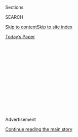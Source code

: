 <div id="app">

<div>

<div>

<div>

<div class="NYTAppHideMasthead css-1q2w90k e1suatyy0">

<div class="section css-ui9rw0 e1suatyy2">

<div class="css-eph4ug er09x8g0">

<div class="css-6n7j50">

</div>

<span class="css-1dv1kvn">Sections</span>

<div class="css-10488qs">

<span class="css-1dv1kvn">SEARCH</span>

</div>

[Skip to content](#site-content)[Skip to site
index](#site-index)

</div>

<div class="css-10698na e1huz5gh0">

</div>

</div>

<div id="masthead-bar-one" class="section hasLinks css-15hmgas e1csuq9d3">

<div class="css-uqyvli e1csuq9d0">

</div>

<div class="css-1uqjmks e1csuq9d1">

</div>

<div class="css-9e9ivx">

[](https://myaccount.nytimes3xbfgragh.onion/auth/login?response_type=cookie&client_id=vi)

</div>

<div class="css-1bvtpon e1csuq9d2">

[Today’s
Paper](https://www.nytimes3xbfgragh.onion/section/todayspaper)

</div>

</div>

</div>

</div>

<div data-aria-hidden="false">

<div id="site-content" data-role="main">

<div>

<div class="css-1aor85t" style="opacity:0.000000001;z-index:-1;visibility:hidden">

<div class="css-1hqnpie">

<div class="css-epjblv">

<span class="css-100wwgy">In a 19th-Century Cart House, a Designer
Creates a Room of Her
Own</span>

</div>

<div class="css-k008qs">

<div class="css-o5pzib">

<span class="css-18z7m18"></span>

<div>

</div>

</div>

<span class="css-1n6z4y">https://nyti.ms/3fde181</span>

<div class="css-1705lsu">

<div class="css-4xjgmj">

<div class="css-4skfbu" data-role="toolbar" data-aria-label="Social Media Share buttons, Save button, and Comments Panel with current comment count" data-testid="share-tools">

  - 
  - 
  - 
  - 
    
    <div class="css-6n7j50">
    
    </div>

  - 

</div>

</div>

</div>

</div>

</div>

</div>

<div class="css-13pd83m">

</div>

<div id="top-wrapper" class="css-1sy8kpn">

<div id="top-slug" class="css-l9onyx">

Advertisement

</div>

[Continue reading the main
story](#after-top)

<div class="ad top-wrapper" style="text-align:center;height:100%;display:block;min-height:250px">

<div id="top" class="place-ad" data-position="top" data-size-key="top">

</div>

</div>

<div id="after-top">

</div>

</div>

<div>

<div id="sponsor-wrapper" class="css-1hyfx7x">

<div id="sponsor-slug" class="css-19vbshk">

Supported by

</div>

[Continue reading the main
story](#after-sponsor)

<div id="sponsor" class="ad sponsor-wrapper" style="text-align:center;height:100%;display:block">

</div>

<div id="after-sponsor">

</div>

</div>

<div class="css-186x18t">

</div>

<div class="css-1vkm6nb ehdk2mb0">

# In a 19th-Century Cart House, a Designer Creates a Room of Her Own

</div>

Harriet Anstruther has transformed a former outbuilding on her farm in
the British countryside into a maximalist retreat.

<div class="css-79elbk" data-testid="photoviewer-wrapper">

<div class="css-z3e15g" data-testid="photoviewer-wrapper-hidden">

</div>

<div class="css-1a48zt4 ehw59r15" data-testid="photoviewer-children">

![<span class="css-1l9o2ey e13ogyst0" data-aria-hidden="true">Enveloped
in wisteria and roses, a former cart house in the garden of the British
designer Harriet Anstruther’s West Sussex farm now serves as her study,
with a bedroom for
guests.</span><span class="css-1nlbvxy e1z0qqy90" itemprop="copyrightHolder"><span class="css-1ly73wi e1tej78p0">Credit...</span><span><span>Henry
Bourne</span></span></span>](https://static01.graylady3jvrrxbe.onion/images/2020/07/16/t-magazine/16tmag-bothy-slide-P1ID/16tmag-bothy-slide-P1ID-articleLarge.jpg?quality=75&auto=webp&disable=upscale)

</div>

</div>

<div class="css-18e8msd">

<div class="css-vp77d3 epjyd6m0">

<div class="css-1baulvz">

By [<span class="css-1baulvz last-byline" itemprop="name">Aimee
Farrell</span>](https://www.nytimes3xbfgragh.onion/by/aimee-farrell)

</div>

</div>

  - July 31,
    2020

  - 
    
    <div class="css-4xjgmj">
    
    <div class="css-d8bdto" data-role="toolbar" data-aria-label="Social Media Share buttons, Save button, and Comments Panel with current comment count" data-testid="share-tools">
    
      - 
      - 
      - 
      - 
        
        <div class="css-6n7j50">
        
        </div>
    
      - 
    
    </div>
    
    </div>

</div>

</div>

<div class="section meteredContent css-1r7ky0e" name="articleBody" itemprop="articleBody">

<div class="css-1fanzo5 StoryBodyCompanionColumn">

<div class="css-53u6y8">

When the British designer [Harriet
Anstruther](http://www.harrietanstruther.com/) first moved into the
500-year-old wattle-and-daub West Sussex farmhouse she shares with her
husband, the photographer [Henry Bourne](http://www.henrybourne.com/),
in 1998, there wasn’t much of a garden. “It was a nest of brambles and
snakes,” she recalls of the square half-acre walled plot that separates
the timber-frame home from the property’s roughly 100 acres of pasture,
woodland and wildflower meadows. “It was cold and wet,” she says, “but
unbelievably idyllic.”

Today, the garden’s appeal is easier to see. Over the past two decades,
Anstruther has lovingly transformed this onetime thicket of weeds into a
sanctuary of richly layered, ever-evolving plantings. At the rear of the
house, in an area that was once a dumping ground for old mattresses and
farm machinery, she has established a bountiful kitchen garden, in
raised beds made from railway sleepers, that yields harvests of carrots,
lettuces, peas, potatoes, fennel, beans, herbs and berries (the nearby
woods are also a generous source of wild damsons and elderflowers).
Pushing up against the knapped **** flint walls of the south-facing
front garden, there are fruit trees bearing greengages, damsons,
mulberries, apples and pears. And Bourne has gradually coaxed a lawn
into existence, which now flanks the home at the front and back. But
perhaps most glorious of all are the roses. Ascending the garden’s gates
and a pyramid-topped iron gazebo, and rambling amid deep borders of
foxgloves and clematis, are more than 100 rose bushes of some 50
varieties, their fragrant abundance typifying the cottage-garden charm
that Anstruther has nurtured here. “It’s a little oasis,” she says,
“Just like an interior, a garden can encapsulate your small corner of
the
world.”

</div>

</div>

<div>

</div>

<div class="css-nvxo42 e73j0it0">

<div class="css-1xdhyk6 erfvjey0">

<span class="css-1ly73wi e1tej78p0">Image</span>

<div class="css-zjzyr8">

<div data-testid="lazyimage-container" style="height:515.5555555555555px">

</div>

</div>

</div>

<span class="css-1l9o2ey e13ogyst0" data-aria-hidden="true">In the
study, deep blue walls offset antique wood furniture and Persian
rugs.</span><span class="css-1nlbvxy e1z0qqy90" itemprop="copyrightHolder"><span class="css-1ly73wi e1tej78p0">Credit...</span><span>Henry
Bourne</span></span>

<div class="css-1xdhyk6 erfvjey0">

<span class="css-1ly73wi e1tej78p0">Image</span>

<div class="css-zjzyr8">

<div data-testid="lazyimage-container" style="height:515.5555555555555px">

</div>

</div>

</div>

<span class="css-1l9o2ey e13ogyst0" data-aria-hidden="true">Built-in
bookshelves house a collection of literature by Vita Sackville-West, Rex
Whistler and Virginia Woolf passed down from Anstruther’s
great-aunt.</span><span class="css-1nlbvxy e1z0qqy90" itemprop="copyrightHolder"><span class="css-1ly73wi e1tej78p0">Credit...</span><span>Henry
Bourne</span></span>

</div>

<div class="css-1fanzo5 StoryBodyCompanionColumn">

<div class="css-53u6y8">

But if the home’s green spaces and main house are a shared retreat for
the couple **** — Anstruther and Bourne, who previously spent most of
the year in London, moved here full-time last summer — the designer’s
latest project is a hideaway all her own. From the back of the property,
a gravel path meanders past a towering walnut tree, as old as the house,
before arriving at a low wrought-iron gate. Beyond it, covered partly in
wisteria and climbing roses, is a compact red brick two-story
outbuilding, its former barn door, now filled in with blackened
weatherboards and inset with a casement window, creating an arched
backdrop for a small terrace. The box-shaped, roughly 450-square-foot
structure was once a cart house used for storing agricultural machinery
and as lodging for a farmworker, who would have entered the upper floor
via an external staircase. “But we’ve always called it a
[bothy](https://www.nytimes3xbfgragh.onion/2019/01/21/travel/in-search-of-britains-bothies.html),”
Anstruther explains, employing the Scottish term typically associated
with the small, shared shelters found in the remote outer reaches of the
Highlands but also used to denote outlying buildings on English estates.
Simple but cozy, its interior recalls the cocooning comfort of her
childhood home nearby in
Sussex.

</div>

</div>

<div class="css-nvxo42 e73j0it0">

<div class="css-1xdhyk6 erfvjey0">

<span class="css-1ly73wi e1tej78p0">Image</span>

<div class="css-zjzyr8">

<div data-testid="lazyimage-container" style="height:515.5555555555555px">

</div>

</div>

</div>

<span class="css-1l9o2ey e13ogyst0" data-aria-hidden="true">In the guest
bedroom, a Victorian bed frame from a Sussex antiques fair contrasts
with contemporary artworks, including a porcelain sculpture of a blouse
by the ceramist Kaori
Tatebayashi.</span><span class="css-1nlbvxy e1z0qqy90" itemprop="copyrightHolder"><span class="css-1ly73wi e1tej78p0">Credit...</span><span>Henry
Bourne</span></span>

<div class="css-1xdhyk6 erfvjey0">

<span class="css-1ly73wi e1tej78p0">Image</span>

<div class="css-zjzyr8">

<div data-testid="lazyimage-container" style="height:515.5555555555555px">

</div>

</div>

</div>

<span class="css-1l9o2ey e13ogyst0" data-aria-hidden="true">In the
bathroom, Anstruther added a blue wainscot but kept the walls white.
“Things can look grubby in a bathroom if it’s too dark,” she
says.</span><span class="css-1nlbvxy e1z0qqy90" itemprop="copyrightHolder"><span class="css-1ly73wi e1tej78p0">Credit...</span><span>Henry
Bourne</span></span>

</div>

<div class="css-1fanzo5 StoryBodyCompanionColumn">

<div class="css-53u6y8">

Thought to date to the 1830s (it appears in a 19th-century watercolor
painting of the property that a friend spotted in a local junk shop),
the cottage had until recently served as a rental property. Not long
after she first arrived at the farm, Anstruther modernized the interior
and, crucially, added an internal staircase. But after its long-term
tenants moved out last fall, she decided to hold onto the space and
embark on a second renovation — this time with her own preferences in
mind. She installed a modern kitchen with slate-topped counters in the
lean-to downstairs and a white ceramic, claw-footed roll-top tub in the
modestly sized top-floor bathroom. And while there is now a snug bedroom
with an oak-beam ceiling upstairs for guests, almost the entire ground
floor (the kitchen sits at the western end) **** serves as a study for
Anstruther, one where she can focus on her writing and research
surrounded by the objects that inspire her. “I’ve always wanted a room
of my own,” she says. “It’s the first time I’ve had such a private
place.”

</div>

</div>

<div class="css-nvxo42 e73j0it0">

<div class="css-1xdhyk6 erfvjey0">

<span class="css-1ly73wi e1tej78p0">Image</span>

<div class="css-zjzyr8">

<div data-testid="lazyimage-container" style="height:515.5555555555555px">

</div>

</div>

</div>

<span class="css-1l9o2ey e13ogyst0" data-aria-hidden="true">Foxgloves
and roses proliferate on the garden’s eastern
wall.</span><span class="css-1nlbvxy e1z0qqy90" itemprop="copyrightHolder"><span class="css-1ly73wi e1tej78p0">Credit...</span><span>Henry
Bourne</span></span>

<div class="css-1xdhyk6 erfvjey0">

<span class="css-1ly73wi e1tej78p0">Image</span>

<div class="css-zjzyr8">

<div data-testid="lazyimage-container" style="height:515.5555555555555px">

</div>

</div>

</div>

<span class="css-1l9o2ey e13ogyst0" data-aria-hidden="true">A path cuts
from the back garden and through a grazing meadow into the woodland that
surrounds the
farmhouse.</span><span class="css-1nlbvxy e1z0qqy90" itemprop="copyrightHolder"><span class="css-1ly73wi e1tej78p0">Credit...</span><span>Henry
Bourne</span></span>

</div>

<div class="css-1fanzo5 StoryBodyCompanionColumn">

<div class="css-53u6y8">

Though Anstruther’s namesake design practice is known for its
meticulously considered and elegantly restrained interiors, in the cart
house, she has indulged her quirkier side. The simple wooden floors are
painted matte black and covered in a patchwork of Persian rugs and each
wall and surface is arranged with personal artifacts, including
19th-century Scottish ceramics, paintings of horses and a taxidermied
barn owl encased in a glass dome. She began the process of redecorating
by first assembling in the cottage her most treasured and personal
pieces of furniture and art, such as a tasseled burgundy silk-damask
curtain discovered at a French brocante, a gently battered chaise longue
**** picked up at the nearby Petworth Antiques Market, and oil paintings
and antique walnut and fruitwood furniture passed down from her late
father — that had been scattered between the couple’s former London
home, their offices and the farmhouse. It’s these cherished objects that
lend the interior its eclectic and intensely homey **** feel — and
inspired its deeply saturated Prussian blue walls. “I wanted something
all-encompassing that would reflect my Scottish heritage,” Anstruther
says.

</div>

</div>

<div class="css-79elbk" data-testid="photoviewer-wrapper">

<div class="css-z3e15g" data-testid="photoviewer-wrapper-hidden">

</div>

<div class="css-1a48zt4 ehw59r15" data-testid="photoviewer-children">

![<span class="css-1l9o2ey e13ogyst0" data-aria-hidden="true">In the
walled garden, Albéric Barbier roses grow around the iron frame of a
gazebo that Anstruther designed to echo the shape of the cart house in
miniature.</span><span class="css-1nlbvxy e1z0qqy90" itemprop="copyrightHolder"><span class="css-1ly73wi e1tej78p0">Credit...</span><span>Henry
Bourne</span></span>](https://static01.graylady3jvrrxbe.onion/images/2020/07/16/t-magazine/16tmag-bothy-slide-6R7J/16tmag-bothy-slide-6R7J-articleLarge.jpg?quality=75&auto=webp&disable=upscale)

</div>

</div>

<div class="css-1fanzo5 StoryBodyCompanionColumn">

<div class="css-53u6y8">

Indeed, every corner of the bothy represents some part of her history.
In the bedroom, a wool blanket woven in her family’s Campbell clan
tartan covers a high-backed grandfather chair topped with one of the
Victorian-style needlepoint cushions, depicting dogs and countryside
scenes, that Anstruther frequently stitches “I have hundreds of them —
largely thanks to the fact that you can’t sew and smoke at the same
time,” she jokes And at the center of the study, in front of a small
wood-burning cast-iron stove, is a restored circular, ebony-edged
fruitwood library table that once belonged to one of Anstruther’s
ancestors, Princess Louise. The sixth child of Queen Victoria, the
princess was rumored to have had an affair with the queen’s sculptor,
Joseph Edgar Boehm, and to have been discovered, on occasion, in
flagrante on this very table. “When my father gave it to me, he told me
I mustn’t mend the wobble,” Anstruther says with a laugh. But most often
she sits at her father’s writing bureau, an elegant, wall-facing ****
rosewood **** Napoleon III cylinder desk, dating to the 1860s, that
stands in the southeastern corner of the room. Hanging on the wall
beside it, next to a cluster of small oil and watercolor paintings, is a
pastel portrait of Anstruther’s great-aunt, Joan Campbell, as a
flaxen-haired young girl. Campbell, who was friends with members of the
Bloomsbury Group at the turn of the 20th century, also bequeathed many
of her books, including early editions of works by Vita Sackville-West
and Virginia Woolf, to her great-niece. Today, they line a set of
bespoke wooden shelves tucked beneath the stairs on the neighboring
wall. It’s a study, the designer reflects, that is the opposite of a
blank canvas. “This one little room captures the **** past, the present
and the future,” she says. “It’s full of things that mean something to
me. It’s my
castle.”

</div>

</div>

<div class="css-a7yk8a e73j0it0">

<div class="css-1xdhyk6 erfvjey0">

<span class="css-1ly73wi e1tej78p0">Image</span>

<div class="css-zjzyr8">

<div data-testid="lazyimage-container" style="height:515.5555555555555px">

</div>

</div>

</div>

<span class="css-1l9o2ey e13ogyst0" data-aria-hidden="true">A gravel
path leads to the back of the cart house, whose original second-floor
barn doors now incorporate a bedroom
window.</span><span class="css-1nlbvxy e1z0qqy90" itemprop="copyrightHolder"><span class="css-1ly73wi e1tej78p0">Credit...</span><span>Henry
Bourne</span></span>

<div class="css-1xdhyk6 erfvjey0">

<span class="css-1ly73wi e1tej78p0">Image</span>

<div class="css-zjzyr8">

<div data-testid="lazyimage-container" style="height:515.5555555555555px">

</div>

</div>

</div>

<span class="css-1l9o2ey e13ogyst0" data-aria-hidden="true">Roses grow
up the wall of the property’s hay
barn.</span><span class="css-1nlbvxy e1z0qqy90" itemprop="copyrightHolder"><span class="css-1ly73wi e1tej78p0">Credit...</span><span>Henry
Bourne</span></span>

</div>

<div class="css-1fanzo5 StoryBodyCompanionColumn">

<div class="css-53u6y8">

Anstruther, who is currently working on the interior of a cafe and shop
for a major London museum, has long seen her role as a designer as
threading together the different layers of history and daily life that
must coexist within a home or building: **** In the bothy’s bedroom,
above an ornate, Victorian gilt and wrought-iron bedstead, hangs what
looks like a child’s blouse from a similar era but is, in fact, a
contemporary piece rendered in porcelain by the London-based ceramist
[Kaori Tatebayashi](http://www.kaoriceramics.com/). And downstairs in
the study, an 18th-century hat-maker’s mannequin, made from papier-mâché
with a profile shaped like a Regency bonnet, sits on a console table
beneath an adolescent self-portrait sketched in pencil by her now
grown-up daughter, Celeste. “The pleasure I get from just looking at all
these things is immeasurable,” Anstruther says. “It sounds so
sentimental, but it feels like the culmination of my life so far. It’s
who I am.”

</div>

</div>

<div>

</div>

</div>

<div>

</div>

<div>

</div>

<div>

</div>

<div>

<div id="bottom-wrapper" class="css-1ede5it">

<div id="bottom-slug" class="css-l9onyx">

Advertisement

</div>

[Continue reading the main
story](#after-bottom)

<div id="bottom" class="ad bottom-wrapper" style="text-align:center;height:100%;display:block;min-height:90px">

</div>

<div id="after-bottom">

</div>

</div>

</div>

</div>

</div>

## Site Index

<div>

</div>

## Site Information Navigation

  - [© <span>2020</span> <span>The New York Times
    Company</span>](https://help.nytimes3xbfgragh.onion/hc/en-us/articles/115014792127-Copyright-notice)

<!-- end list -->

  - [NYTCo](https://www.nytco.com/)
  - [Contact
    Us](https://help.nytimes3xbfgragh.onion/hc/en-us/articles/115015385887-Contact-Us)
  - [Work with us](https://www.nytco.com/careers/)
  - [Advertise](https://nytmediakit.com/)
  - [T Brand Studio](http://www.tbrandstudio.com/)
  - [Your Ad
    Choices](https://www.nytimes3xbfgragh.onion/privacy/cookie-policy#how-do-i-manage-trackers)
  - [Privacy](https://www.nytimes3xbfgragh.onion/privacy)
  - [Terms of
    Service](https://help.nytimes3xbfgragh.onion/hc/en-us/articles/115014893428-Terms-of-service)
  - [Terms of
    Sale](https://help.nytimes3xbfgragh.onion/hc/en-us/articles/115014893968-Terms-of-sale)
  - [Site
    Map](https://spiderbites.nytimes3xbfgragh.onion)
  - [Help](https://help.nytimes3xbfgragh.onion/hc/en-us)
  - [Subscriptions](https://www.nytimes3xbfgragh.onion/subscription?campaignId=37WXW)

</div>

</div>

</div>

</div>
